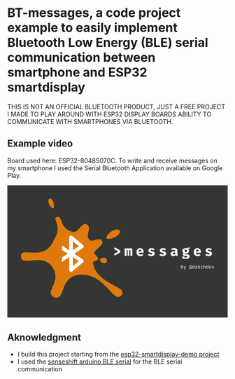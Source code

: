# BT-messages, a code project example to easily implement Bluetooth Low Energy (BLE) serial communication between smartphone and ESP32 smartdisplay

THIS IS NOT AN OFFICIAL BLUETOOTH PRODUCT, JUST A FREE PROJECT I MADE TO PLAY AROUND WITH ESP32 DISPLAY BOARDS ABILITY TO
COMMUNICATE WITH SMARTPHONES VIA BLUETOOTH.


## Example video

Board used here: ESP32-8048S070C.
To write and receive messages on my smartphone I used the Serial Bluetooth Application available on Google Play.

[![Example Video](./images/logo.png)](https://youtube.com/shorts/x3t7jnpMXW4)

## Aknowledgment
- I build this project starting from the [esp32-smartdisplay-demo project](https://github.com/rzeldent/esp32-smartdisplay-demo)
- I used the [senseshift arduino BLE serial](https://github.com/senseshift/arduino-ble-serial) for the BLE serial communication